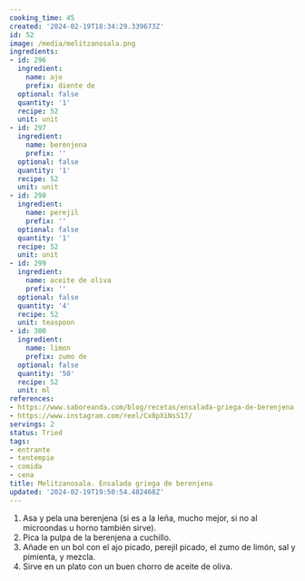 ```yaml
---
cooking_time: 45
created: '2024-02-19T18:34:29.339673Z'
id: 52
image: /media/melitzanosala.png
ingredients:
- id: 296
  ingredient:
    name: ajo
    prefix: diente de
  optional: false
  quantity: '1'
  recipe: 52
  unit: unit
- id: 297
  ingredient:
    name: berenjena
    prefix: ''
  optional: false
  quantity: '1'
  recipe: 52
  unit: unit
- id: 298
  ingredient:
    name: perejil
    prefix: ''
  optional: false
  quantity: '1'
  recipe: 52
  unit: unit
- id: 299
  ingredient:
    name: aceite de oliva
    prefix: ''
  optional: false
  quantity: '4'
  recipe: 52
  unit: teaspoon
- id: 300
  ingredient:
    name: limon
    prefix: zumo de
  optional: false
  quantity: '50'
  recipe: 52
  unit: ml
references:
- https://www.saboreanda.com/blog/recetas/ensalada-griega-de-berenjena
- https://www.instagram.com/reel/Cx8pXiNsS17/
servings: 2
status: Tried
tags:
- entrante
- tentempie
- comida
- cena
title: Melitzanosala. Ensalada griega de berenjena
updated: '2024-02-19T19:50:54.482468Z'
---
```


1. Asa y pela una berenjena (si es a la leña, mucho mejor, si no al microondas u horno también sirve).
2. Pica la pulpa de la berenjena a cuchillo.
3. Añade en un bol con el ajo picado, perejil picado, el zumo de limón, sal y pimienta, y mezcla.
4. Sirve en un plato con un buen chorro de aceite de oliva.
